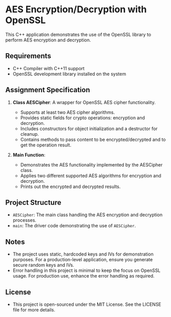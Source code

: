 # AES Encryption/Decryption with OpenSSL

This C++ application demonstrates the use of the OpenSSL library to perform AES encryption and decryption.

## Requirements

- C++ Compiler with C++11 support
- OpenSSL development library installed on the system

## Assignment Specification

1. **Class AESCipher**: A wrapper for OpenSSL AES cipher functionality.
   - Supports at least two AES cipher algorithms.
   - Provides static fields for crypto operations: encryption and decryption.
   - Includes constructors for object initialization and a destructor for cleanup.
   - Contains methods to pass content to be encrypted/decrypted and to get the operation result.

2. **Main Function**:
   - Demonstrates the AES functionality implemented by the AESCipher class.
   - Applies two different supported AES algorithms for encryption and decryption.
   - Prints out the encrypted and decrypted results.

## Project Structure

- `AESCipher`: The main class handling the AES encryption and decryption processes.
- `main`: The driver code demonstrating the use of `AESCipher`.

## Notes
   - The project uses static, hardcoded keys and IVs for demonstration purposes. For a production-level application, ensure you generate secure random keys and IVs.
   - Error handling in this project is minimal to keep the focus on OpenSSL usage. For production use, enhance the error handling as required.

## License
   - This project is open-sourced under the MIT License. See the LICENSE file for more details.
